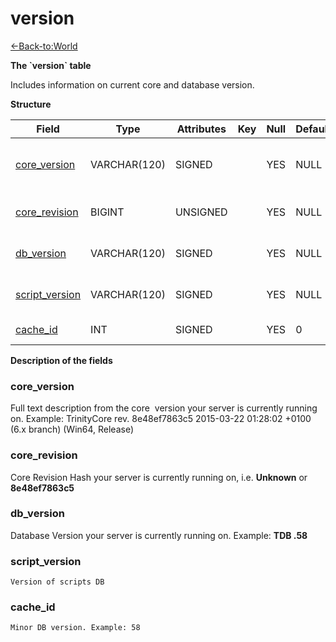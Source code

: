 # version

[<-Back-to:World](database-world.md)

**The \`version\` table**

Includes information on current core and database version.

**Structure**

| Field               | Type         | Attributes | Key | Null | Default | Extra | Comment                         |
|---------------------|--------------|------------|-----|------|---------|-------|---------------------------------|
| [core_version][1]   | VARCHAR(120) | SIGNED     |     | YES  | NULL    |       | Core revision dumped at startup |
| [core_revision][2]  | BIGINT   | UNSIGNED   |     | YES  | NULL    |       | Core revision hash              |
| [db_version][3]     | VARCHAR(120) | SIGNED     |     | YES  | NULL    |       | Version of world DB             |
| [script_version][4] | VARCHAR(120) | SIGNED     |     | YES  | NULL    |       | Version of scripts DB           |
| [cache_id][5]       | INT      | SIGNED     |     | YES  | 0       |       | Minor DB version                |

[1]: #core_version
[2]: #core_revision
[3]: #db_version
[4]: #script_version
[5]: #cache_id

**Description of the fields**

### core\_version

Full text description from the core  version your server is currently running on.
Example: TrinityCore rev. 8e48ef7863c5 2015-03-22 01:28:02 +0100 (6.x branch) (Win64, Release)

### core\_revision

Core Revision Hash your server is currently running on, i.e. **Unknown** or **8e48ef7863c5**

### db\_version

Database Version your server is currently running on. Example: **TDB .58**

### script\_version

`Version of scripts DB`

### cache\_id

`Minor DB version. Example: 58`
